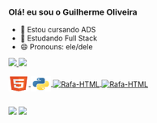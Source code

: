 ### Olá! eu sou o Guilherme Oliveira


- 🔭 Estou cursando ADS
- 🌱 Estudando Full Stack
- 😄 Pronouns: ele/dele
<div>
<a href="https://beacons.ai/guizik4o">
 <img height="180em" src="https://github-readme-stats.vercel.app/api?username=guizik4o&show_icons=true&theme=synthwave&include_all_commits=true&count_private=true"/>
 <img height="170em" src="https://github-readme-stats.vercel.app/api/top-langs/?username=guizik4o&layout=compact&langs_count=16&theme=synthwave" /> 
</div> 
<div style="display: inline_block"><br>
  <img align="center" alt="Gui-HTML" height="30" width="40" src="https://raw.githubusercontent.com/devicons/devicon/master/icons/html5/html5-original.svg">
  <img align="center" alt="Gui-Python" height="30" width="40" src="https://raw.githubusercontent.com/devicons/devicon/master/icons/python/python-original.svg">
  <img align="center" alt="Rafa-HTML" height="30" width="45" src="https://cdn-icons-png.flaticon.com/128/919/919854.png">
  <img align="center" alt="Rafa-HTML" height="30" width="29" src="https://image.shutterstock.com/image-vector/c-language-logo-simple-colours-260nw-2113921046.jpg"> 
</div>

##
 
 <div>
 <a href="mailto:guilhermezexal@gamil.com"><img src="https://img.shields.io/badge/-Gmail-%23333?style=for-the-badge&logo=gmail&logoColor=white" target="_blank"></a>
 <a href="https://www.linkedin.com/in/guilherme-oliveira-almeida-194790233" target"_blank"><img src="https://img.shields.io/badge/-LinkedIn-%230077B5?style=for-the-badge&logo=linkedin&logoColor=white" target="_blank"></a>
</div>

